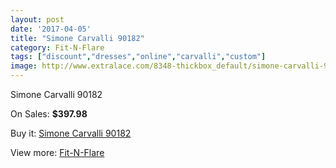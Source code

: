 ```yaml
---
layout: post
date: '2017-04-05'
title: "Simone Carvalli 90182"
category: Fit-N-Flare
tags: ["discount","dresses","online","carvalli","custom"]
image: http://www.extralace.com/8348-thickbox_default/simone-carvalli-90182.jpg
---
```

Simone Carvalli 90182

On Sales: **$397.98**
<a href="https://www.extralace.com/fit-n-flare/3958-simone-carvalli-90182.html"><amp-img layout="responsive" width="600" height="600" src="//www.extralace.com/8348-thickbox_default/simone-carvalli-90182.jpg" alt="Simone Carvalli 90182 0" /></a>

Buy it: [Simone Carvalli 90182](https://www.extralace.com/fit-n-flare/3958-simone-carvalli-90182.html "Simone Carvalli 90182")

View more: [Fit-N-Flare](https://www.extralace.com/4-fit-n-flare "Fit-N-Flare")